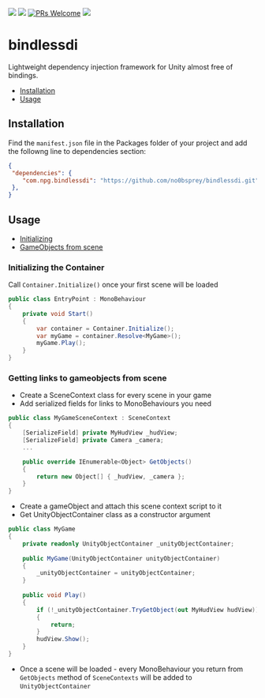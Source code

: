 ![](https://img.shields.io/badge/unity-2019.3%20or%20later-green)
[![](https://img.shields.io/github/license/no0bsprey/bindlessdi)](https://github.com/no0bsprey/bindlessdi/blob/master/LICENSE.md)
[![PRs Welcome](https://img.shields.io/badge/PRs-welcome-blue.svg?style=flat-square)](https://makeapullrequest.com)
[![](https://img.shields.io/github/stars/no0bsprey/bindlessdi?style=social)](https://github.com/no0bsprey/bindlessdi/)

bindlessdi
===

Lightweight dependency injection framework for Unity almost free of bindings.

 * [Installation](#installation) 
 * [Usage](#usage)

## Installation

Find the `manifest.json` file in the Packages folder of your project and add the followng line to dependencies section:
```json
{
 "dependencies": {
    "com.npg.bindlessdi": "https://github.com/no0bsprey/bindlessdi.git",
 },
}
```

## Usage

 * [Initializing](#initializing-the-container) 
 * [GameObjects from scene](#getting-links-to-gameobjects-from-scene)

### Initializing the Container
Call `Container.Initialize()` once your first scene will be loaded
```c#
public class EntryPoint : MonoBehaviour
{
    private void Start()
    {
        var container = Container.Initialize();
        var myGame = container.Resolve<MyGame>();
        myGame.Play();
    }
}
```

### Getting links to gameobjects from scene
 - Create a SceneContext class for every scene in your game
 - Add serialized fields for links to MonoBehaviours you need
```c#
public class MyGameSceneContext : SceneContext
{
    [SerializeField] private MyHudView _hudView;
    [SerializeField] private Camera _camera;
    ...

    public override IEnumerable<Object> GetObjects()
    {
        return new Object[] { _hudView, _camera };
    }
}
```
 - Create a gameObject and attach this scene context script to it
 - Get UnityObjectContainer class as a constructor argument
```c#
public class MyGame
{
    private readonly UnityObjectContainer _unityObjectContainer;
    
    public MyGame(UnityObjectContainer unityObjectContainer)
    {
        _unityObjectContainer = unityObjectContainer;
    }
    
    public void Play()
    {
        if (!_unityObjectContainer.TryGetObject(out MyHudView hudView))
        {
            return;
        }
        hudView.Show();
    }
}
```
 - Once a scene will be loaded - every MonoBehaviour you return from `GetObjects` method of `SceneContexts` will be added to `UnityObjectContainer`
